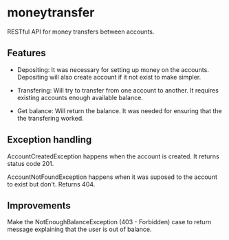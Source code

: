 # moneytransfer
RESTful API for money transfers between accounts.

## Features

- Depositing: It was necessary for setting up money on the accounts. Depositing will also create account if it not exist to make simpler.

- Transfering: Will try to transfer from one account to another. It requires existing accounts enough available balance.

- Get balance: Will return the balance. It was needed for ensuring that the the transfering worked.

## Exception handling

AccountCreatedException happens when the account is created. It returns status code 201.

AccountNotFoundException happens when it was suposed to the account to exist but don't. Returns 404.

## Improvements

Make the NotEnoughBalanceException (403 - Forbidden) case to return message explaining that the user is out of balance.
